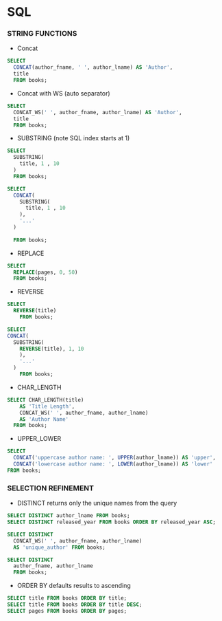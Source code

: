 # SQL
### STRING FUNCTIONS
- Concat
```SQL
SELECT 
  CONCAT(author_fname, ' ', author_lname) AS 'Author',
  title 
  FROM books;
```
- Concat with WS (auto separator)
```SQL
SELECT 
  CONCAT_WS(' ', author_fname, author_lname) AS 'Author',
  title
  FROM books;
```
- SUBSTRING (note SQL index starts at 1)
```SQL
SELECT 
  SUBSTRING(
    title, 1 , 10
  )
  FROM books;

SELECT 
  CONCAT(
    SUBSTRING(
      title, 1 , 10
    ),
    '...'
  )
 
  FROM books;
  ```
  - REPLACE
  ``` SQL
  SELECT 
    REPLACE(pages, 0, 50)
    FROM books;
  ```
  - REVERSE 
```SQL
SELECT 
  REVERSE(title) 
    FROM books;

SELECT 
CONCAT(
  SUBSTRING(
    REVERSE(title), 1, 10
    ),
    '...'
  )
    FROM books;
  ```

  - CHAR_LENGTH
```SQL
SELECT CHAR_LENGTH(title)
    AS 'Title Length',
    CONCAT_WS(' ', author_fname, author_lname)
    AS 'Author Name'
  FROM books;
```
- UPPER_LOWER
```SQL
SELECT 
  CONCAT('uppercase author name: ', UPPER(author_lname)) AS 'upper',
  CONCAT('lowercase author name: ', LOWER(author_lname)) AS 'lower'
FROM books;
```
### SELECTION REFINEMENT
- DISTINCT returns only the unique names from the query
```SQL
SELECT DISTINCT author_lname FROM books;
SELECT DISTINCT released_year FROM books ORDER BY released_year ASC;

SELECT DISTINCT 
  CONCAT_WS(' ', author_fname, author_lname) 
  AS 'unique_author' FROM books;

SELECT DISTINCT
  author_fname, author_lname 
  FROM books;
```

- ORDER BY defaults results to ascending
```SQL
SELECT title FROM books ORDER BY title;
SELECT title FROM books ORDER BY title DESC;
SELECT pages FROM books ORDER BY pages;
```